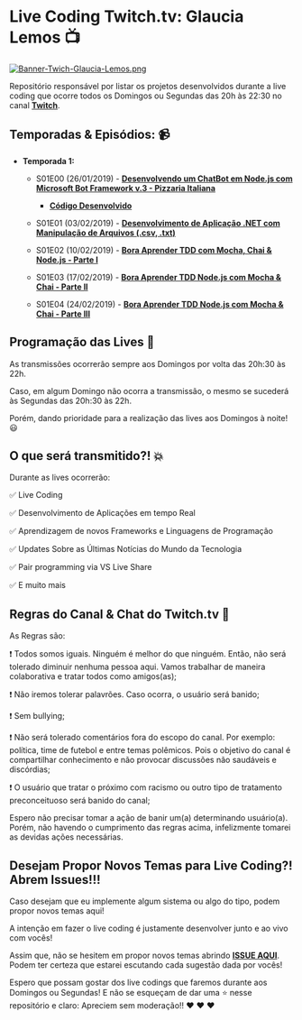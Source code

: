 # Live Coding Twitch.tv: Glaucia Lemos 📺

[![Banner-Twich-Glaucia-Lemos.png](https://i.postimg.cc/g05pMSCx/Banner-Twich-Glaucia-Lemos.png)](https://postimg.cc/5HwDy3NJ)

Repositório responsável por listar os projetos desenvolvidos durante a live coding que ocorre todos os Domingos ou Segundas das 20h às 22:30 no canal **[Twitch](https://www.twitch.tv/glaucia_lemos86)**.

## Temporadas & Episódios: 📹 

- **Temporada 1:**

    - S01E00 (26/01/2019) - **[Desenvolvendo um ChatBot em Node.js com Microsoft Bot Framework v.3 - Pizzaria Italiana](https://www.twitch.tv/videos/370957561)**
        - **[Código Desenvolvido](https://github.com/glaucia86/live-coding-chatbot-nodejs)**

    - S01E01 (03/02/2019) - **[Desenvolvimento de Aplicação .NET com Manipulação de Arquivos (.csv, .txt)]()**

    - S01E02 (10/02/2019) - **[Bora Aprender TDD com Mocha, Chai & Node.js - Parte I ]()**

    - S01E03 (17/02/2019) - **[Bora Aprender TDD Node.js com Mocha & Chai - Parte II]()**

    - S01E04 (24/02/2019) - **[Bora Aprender TDD Node.js com Mocha & Chai - Parte III]()**


## Programação das Lives 🚀

As transmissões ocorrerão sempre aos Domingos por volta das 20h:30 às 22h.

Caso, em algum Domingo não ocorra a transmissão, o mesmo se sucederá às Segundas das 20h:30 às 22h.

Porém, dando prioridade para a realização das lives aos Domingos à noite! 😃

## O que será transmitido?! 💥

Durante as lives ocorrerão:

✅ Live Coding

✅ Desenvolvimento de Aplicações em tempo Real

✅ Aprendizagem de novos Frameworks e Linguagens de Programação

✅ Updates Sobre as Últimas Notícias do Mundo da Tecnologia

✅ Pair programming via VS Live Share

✅ E muito mais

## Regras do Canal & Chat do Twitch.tv 🔴 

As Regras são:

❗️ Todos somos iguais. Ninguém é melhor do que ninguém. Então, não será tolerado diminuir nenhuma pessoa aqui. Vamos trabalhar de maneira colaborativa e tratar todos como amigos(as);

❗️ Não iremos tolerar palavrões. Caso ocorra, o usuário será banido;

❗️ Sem bullying;

❗️ Não será tolerado comentários fora do escopo do canal. Por exemplo: política, time de futebol e entre temas polêmicos. Pois o objetivo do canal é compartilhar conhecimento e não provocar discussões não saudáveis e discórdias;

❗️ O usuário que tratar o próximo com racismo ou outro tipo de tratamento preconceituoso será banido do canal;

Espero não precisar tomar a ação de banir um(a) determinando usuário(a). Porém, não havendo o cumprimento das regras acima, infelizmente tomarei as devidas ações necessárias.

## Desejam Propor Novos Temas para Live Coding?! Abrem Issues!!!

Caso desejam que eu implemente algum sistema ou algo do tipo, podem propor novos temas aqui!

A intenção em fazer o live coding é justamente desenvolver junto e ao vivo com vocês!

Assim que, não se hesitem em propor novos temas abrindo **[ISSUE AQUI](https://github.com/glaucia86/repo-live-coding-twitch-glau/issues)**. Podem ter certeza que estarei escutando cada sugestão dada por vocês!

Espero que possam gostar dos live codings que faremos durante aos Domingos ou Segundas! E não se esqueçam de dar uma ⭐️ nesse repositório e claro: Apreciem sem moderação!! ❤️ ❤️ ❤️








